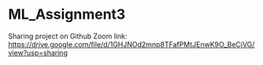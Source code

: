 # ML_Assignment3
Sharing project on Github
Zoom link: https://drive.google.com/file/d/1GHJNOd2mnp8TFafPMtJEnwK9O_BeCjVG/view?usp=sharing
